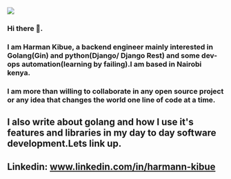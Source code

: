 ### ![](https://media.giphy.com/media/nGMnDqebzDcfm/source.gif) 
### Hi there 👋. 
### I am Harman Kibue, a backend engineer mainly interested in Golang(Gin) and python(Django/ Django Rest) and some dev-ops automation(learning by failing).I am based in Nairobi kenya.
### I am more than willing to collaborate in any open source project or any idea that changes the world one line of code at a time.
## I also write about golang and how I use it's features and libraries in my day to day software development.Lets link up.
## Linkedin: www.linkedin.com/in/harmann-kibue


<!--
**harmannkibue/harmannkibue** is a ✨ _special_ ✨ repository because its `README.md` (this file) appears on your GitHub profile.

Here are some ideas to get you started:

- 🔭 I’m currently working on ...
- 🌱 I’m currently learning ...
- 👯 I’m looking to collaborate on ...
- 🤔 I’m looking for help with ...
- 💬 Ask me about ...
- 📫 How to reach me: ...
- 😄 Pronouns: ...
- ⚡ Fun fact: ...
-->
